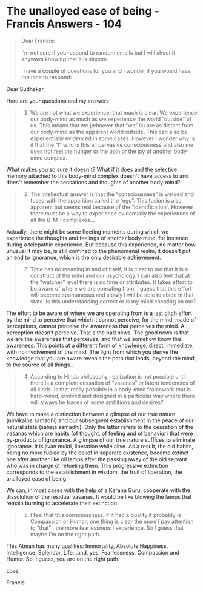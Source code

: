 # The unalloyed ease of being - Francis Answers - 104

>Dear Francis:
>
>I’m not sure if you respond to random emails but I will shoot it anyways knowing that it is sincere.
>
>I have a couple of questions for you and I wonder if you would have the time to respond:

Dear Sudhakar,

Here are your questions and my answers

>1. We are not what we experience; that much is clear. We experience our body-mind as much as we experience the world “outside” of us. This means that we (whoever that “we” is) are as distant from our body-mind as the apparent world outside. This can also be experientially evidenced in some cases. However I wonder why is it that the “I” who is this all pervasive consciousness and also me does not feel the hunger or the pain or the joy of another body-mind complex.

What makes you so sure it doesn't? What if it does and the selective memory attached to this body-mind complex doesn't have access to and does't remember the sensations and thoughts of another body-mind?

>2. The intellectual answer is that the “consciousness” is welded and fused with the apparition called the “ego”. This fusion is also apparent but seems real because of the “identification”. However there must be a way to experience evidentially the experiences of all the B-M-I complexes...

Actually, there might be some fleeting moments during which we experience the thoughts and feelings of another body-mind, for instance during a telepathic experience. But because this experience, no matter how unusual it may be, is still confined to the phenomenal realm, it doesn't put an end to ignorance, which is the only desirable achievement.

>3. Time has no meaning in and of itself; it is clear to me that it is a construct of the mind and our psychology. I can also feel that at the “watcher” level there is no time or attributes. It takes effort to be aware of where we are operating from, I guess that this effort will become spontaneous and slowly I will be able to abide in that state. Is this understanding correct or is my mind cheating on me?

The effort to be aware of where we are operating from is a last ditch effort by the mind to perceive that which it cannot perceive, for the mind, made of perceptions, cannot perceive the awareness that perceives the mind. A perception doesn't perceive. That's the bad news. The good news is that we are the awareness that perceives, and that we somehow know this awareness. This points at a different form of knowledge, direct, immediate, with no involvement of the mind. The light from which you derive the knowledge that you are aware reveals the path that leads, beyond the mind, to the source of all things..

>4. According to Hindu philosophy, realization is not possible until there is a complete cessation of “vasanas” or latent tendencies of all kinds. Is that really possible in a body-mind framework that is hard-wired, evolved and designed in a particular way where there will always be traces of some ambitions and desires?

We have to make a distinction between a glimpse of our true nature (nirvikalpa samadhi) and our subsequent establishment in the peace of our natural state (sahaja samadhi). Only the latter refers to the cessation of the vasanas which are habits (of thought, of feeling and of behavior) that were by-products of ignorance. A glimpse of our true nature suffices to eliminate ignorance. It is jivan mukti, liberation while alive. As a result, the old habits, being no more fueled by the belief in separate existence, become extinct one after another like oil lamps after the passing away of the old servant who was in charge of refueling them. This progressive extinction corresponds to the establishment in wisdom, the fruit of liberation, the unalloyed ease of being.

We can, in most cases with the help of a Karana Guru, cooperate with the dissolution of the residual vasanas. It would be like blowing the lamps that remain burning to accelerate their extinction.

>5. I feel that this consciousness, if it had a quality it probably is Compassion or Humor; one thing is clear the more I pay attention to “that” , the more fearlessness I experience. So I guess that maybe I’m on the right path.

This Atman has many qualities: Immortality, Absolute Happiness, Intelligence, Splendor, Life…and, yes, Fearlessness, Compassion and Humor. So, I guess, you are on the right path.

Love,

Francis

